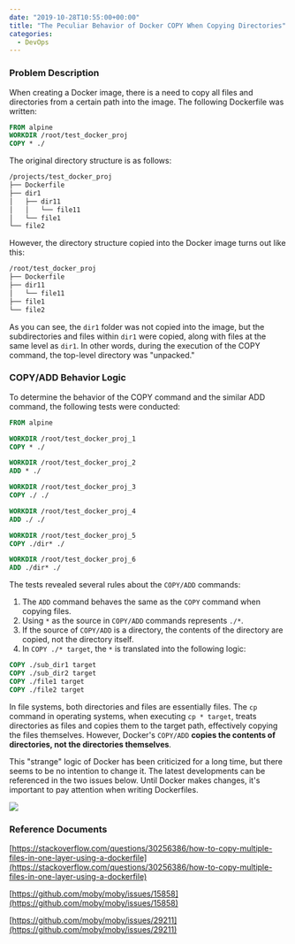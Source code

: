 ```yaml
---
date: "2019-10-28T10:55:00+00:00"
title: "The Peculiar Behavior of Docker COPY When Copying Directories"
categories:
  - DevOps
---
```


### Problem Description

When creating a Docker image, there is a need to copy all files and directories from a certain path into the image. The following Dockerfile was written:

```dockerfile
FROM alpine
WORKDIR /root/test_docker_proj
COPY * ./
```

The original directory structure is as follows:

```bash
/projects/test_docker_proj
├── Dockerfile
├── dir1
│   ├── dir11
│   │   └── file11
│   └── file1
└── file2
```

However, the directory structure copied into the Docker image turns out like this:

```bash
/root/test_docker_proj
├── Dockerfile
├── dir11
│   └── file11
├── file1
└── file2
```

<!-- more -->

As you can see, the `dir1` folder was not copied into the image, but the subdirectories and files within `dir1` were copied, along with files at the same level as `dir1`. In other words, during the execution of the COPY command, the top-level directory was "unpacked."

### COPY/ADD Behavior Logic

To determine the behavior of the COPY command and the similar ADD command, the following tests were conducted:

```dockerfile
FROM alpine

WORKDIR /root/test_docker_proj_1
COPY * ./

WORKDIR /root/test_docker_proj_2
ADD * ./

WORKDIR /root/test_docker_proj_3
COPY ./ ./

WORKDIR /root/test_docker_proj_4
ADD ./ ./

WORKDIR /root/test_docker_proj_5
COPY ./dir* ./

WORKDIR /root/test_docker_proj_6
ADD ./dir* ./
```

The tests revealed several rules about the `COPY/ADD` commands:

1. The `ADD` command behaves the same as the `COPY` command when copying files.
2. Using `*` as the source in `COPY/ADD` commands represents `./*`.
3. If the source of `COPY/ADD` is a directory, the contents of the directory are copied, not the directory itself.
4. In `COPY ./* target`, the `*` is translated into the following logic:

```dockerfile
COPY ./sub_dir1 target
COPY ./sub_dir2 target
COPY ./file1 target
COPY ./file2 target
```

In file systems, both directories and files are essentially files. The `cp` command in operating systems, when executing `cp * target`, treats directories as files and copies them to the target path, effectively copying the files themselves. However, Docker's `COPY/ADD` **copies the contents of directories, not the directories themselves**.

This "strange" logic of Docker has been criticized for a long time, but there seems to be no intention to change it. The latest developments can be referenced in the two issues below. Until Docker makes changes, it's important to pay attention when writing Dockerfiles.

![](/images/20191028_01.png)

### Reference Documents

[https://stackoverflow.com/questions/30256386/how-to-copy-multiple-files-in-one-layer-using-a-dockerfile](https://stackoverflow.com/questions/30256386/how-to-copy-multiple-files-in-one-layer-using-a-dockerfile)

[https://github.com/moby/moby/issues/15858](https://github.com/moby/moby/issues/15858)

[https://github.com/moby/moby/issues/29211](https://github.com/moby/moby/issues/29211)